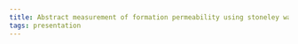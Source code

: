 ```yaml
---
title: Abstract measurement of formation permeability using stoneley waves from an LWD acoustic tool
tags: presentation 
---
```

